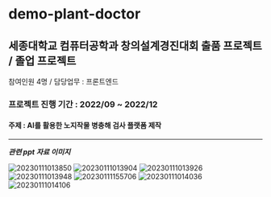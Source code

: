 # demo-plant-doctor
## 세종대학교 컴퓨터공학과 창의설계경진대회 출품 프로젝트 / 졸업 프로젝트 
참여인원 4명 / 담당업무 : 프론트엔드 
### 프로젝트 진행 기간 : 2022/09 ~ 2022/12
#### 주제 : AI를 활용한 노지작물 병충해 검사 플랫폼 제작
---
___관련 ppt 자료 이미지___

![20230111013850](https://user-images.githubusercontent.com/85095908/211610639-ffcfce70-6c31-4831-8b69-bd8b9b706a12.png)
![20230111013904](https://user-images.githubusercontent.com/85095908/211610651-f4d9ebb2-0d9b-441b-b3f2-3e6d0689c7d9.png)
![20230111013926](https://user-images.githubusercontent.com/85095908/211610658-3da0fc7b-9612-40e6-a328-acce5add7148.png)
![20230111013948](https://user-images.githubusercontent.com/85095908/211610665-d2691a0c-deb0-4d6f-81da-737df24d984c.png)
![20230111155706](https://user-images.githubusercontent.com/85095908/211738584-c8dc9148-6f48-45ec-8c92-9ee2f87a95f4.png)
![20230111014036](https://user-images.githubusercontent.com/85095908/211610673-d02fa511-f0db-4a3f-a5e3-2a2fee745abe.png)
![20230111014106](https://user-images.githubusercontent.com/85095908/211610677-71e5ce07-ee5b-40b6-9b7b-4b16b21618ff.png)
